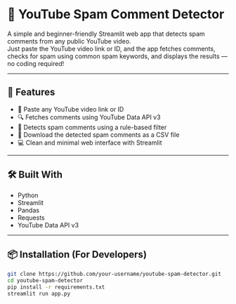 # 📌 YouTube Spam Comment Detector

A simple and beginner-friendly Streamlit web app that detects spam comments from any public YouTube video.  
Just paste the YouTube video link or ID, and the app fetches comments, checks for spam using common spam keywords, and displays the results — no coding required!

---

## 🎯 Features

- 🔗 Paste any YouTube video link or ID
- 🔍 Fetches comments using YouTube Data API v3
- 🧠 Detects spam comments using a rule-based filter
- 📂 Download the detected spam comments as a CSV file
- 💻 Clean and minimal web interface with Streamlit

---

## 🛠️ Built With

- Python
- Streamlit
- Pandas
- Requests
- YouTube Data API v3

---

## 📦 Installation (For Developers)

```bash
git clone https://github.com/your-username/youtube-spam-detector.git
cd youtube-spam-detector
pip install -r requirements.txt
streamlit run app.py
